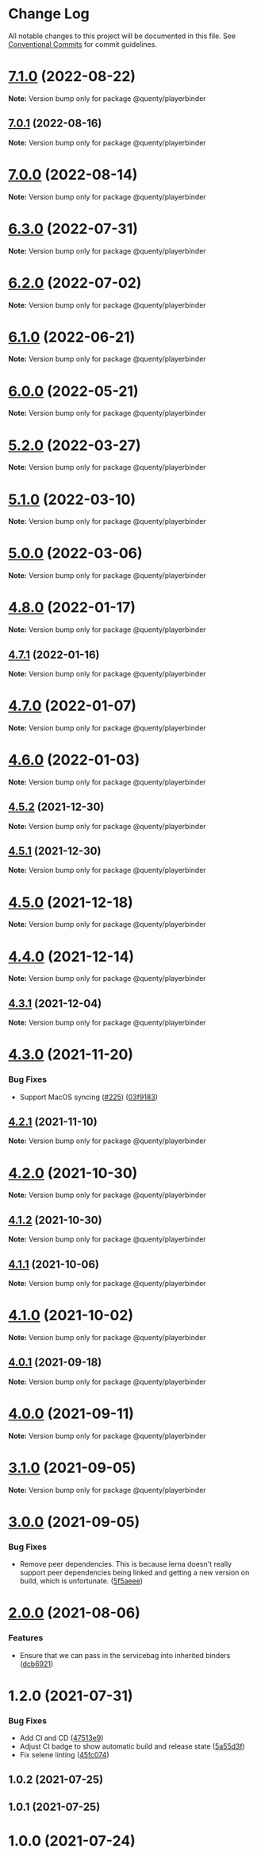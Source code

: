 # Change Log

All notable changes to this project will be documented in this file.
See [Conventional Commits](https://conventionalcommits.org) for commit guidelines.

# [7.1.0](https://github.com/Quenty/NevermoreEngine/compare/@quenty/playerbinder@7.0.1...@quenty/playerbinder@7.1.0) (2022-08-22)

**Note:** Version bump only for package @quenty/playerbinder





## [7.0.1](https://github.com/Quenty/NevermoreEngine/compare/@quenty/playerbinder@7.0.0...@quenty/playerbinder@7.0.1) (2022-08-16)

**Note:** Version bump only for package @quenty/playerbinder





# [7.0.0](https://github.com/Quenty/NevermoreEngine/compare/@quenty/playerbinder@6.3.0...@quenty/playerbinder@7.0.0) (2022-08-14)

**Note:** Version bump only for package @quenty/playerbinder





# [6.3.0](https://github.com/Quenty/NevermoreEngine/compare/@quenty/playerbinder@6.2.0...@quenty/playerbinder@6.3.0) (2022-07-31)

**Note:** Version bump only for package @quenty/playerbinder





# [6.2.0](https://github.com/Quenty/NevermoreEngine/compare/@quenty/playerbinder@6.1.0...@quenty/playerbinder@6.2.0) (2022-07-02)

**Note:** Version bump only for package @quenty/playerbinder





# [6.1.0](https://github.com/Quenty/NevermoreEngine/compare/@quenty/playerbinder@6.0.0...@quenty/playerbinder@6.1.0) (2022-06-21)

**Note:** Version bump only for package @quenty/playerbinder





# [6.0.0](https://github.com/Quenty/NevermoreEngine/compare/@quenty/playerbinder@5.2.0...@quenty/playerbinder@6.0.0) (2022-05-21)

**Note:** Version bump only for package @quenty/playerbinder





# [5.2.0](https://github.com/Quenty/NevermoreEngine/compare/@quenty/playerbinder@5.1.0...@quenty/playerbinder@5.2.0) (2022-03-27)

**Note:** Version bump only for package @quenty/playerbinder





# [5.1.0](https://github.com/Quenty/NevermoreEngine/compare/@quenty/playerbinder@5.0.0...@quenty/playerbinder@5.1.0) (2022-03-10)

**Note:** Version bump only for package @quenty/playerbinder





# [5.0.0](https://github.com/Quenty/NevermoreEngine/compare/@quenty/playerbinder@4.8.0...@quenty/playerbinder@5.0.0) (2022-03-06)

**Note:** Version bump only for package @quenty/playerbinder





# [4.8.0](https://github.com/Quenty/NevermoreEngine/compare/@quenty/playerbinder@4.7.1...@quenty/playerbinder@4.8.0) (2022-01-17)

**Note:** Version bump only for package @quenty/playerbinder





## [4.7.1](https://github.com/Quenty/NevermoreEngine/compare/@quenty/playerbinder@4.7.0...@quenty/playerbinder@4.7.1) (2022-01-16)

**Note:** Version bump only for package @quenty/playerbinder





# [4.7.0](https://github.com/Quenty/NevermoreEngine/compare/@quenty/playerbinder@4.6.0...@quenty/playerbinder@4.7.0) (2022-01-07)

**Note:** Version bump only for package @quenty/playerbinder





# [4.6.0](https://github.com/Quenty/NevermoreEngine/compare/@quenty/playerbinder@4.5.2...@quenty/playerbinder@4.6.0) (2022-01-03)

**Note:** Version bump only for package @quenty/playerbinder





## [4.5.2](https://github.com/Quenty/NevermoreEngine/compare/@quenty/playerbinder@4.5.1...@quenty/playerbinder@4.5.2) (2021-12-30)

**Note:** Version bump only for package @quenty/playerbinder





## [4.5.1](https://github.com/Quenty/NevermoreEngine/compare/@quenty/playerbinder@4.5.0...@quenty/playerbinder@4.5.1) (2021-12-30)

**Note:** Version bump only for package @quenty/playerbinder





# [4.5.0](https://github.com/Quenty/NevermoreEngine/compare/@quenty/playerbinder@4.4.0...@quenty/playerbinder@4.5.0) (2021-12-18)

**Note:** Version bump only for package @quenty/playerbinder





# [4.4.0](https://github.com/Quenty/NevermoreEngine/compare/@quenty/playerbinder@4.3.1...@quenty/playerbinder@4.4.0) (2021-12-14)

**Note:** Version bump only for package @quenty/playerbinder





## [4.3.1](https://github.com/Quenty/NevermoreEngine/compare/@quenty/playerbinder@4.3.0...@quenty/playerbinder@4.3.1) (2021-12-04)

**Note:** Version bump only for package @quenty/playerbinder





# [4.3.0](https://github.com/Quenty/NevermoreEngine/compare/@quenty/playerbinder@4.2.1...@quenty/playerbinder@4.3.0) (2021-11-20)


### Bug Fixes

* Support MacOS syncing ([#225](https://github.com/Quenty/NevermoreEngine/issues/225)) ([03f9183](https://github.com/Quenty/NevermoreEngine/commit/03f918392c6a5bdd33f8a17c38de371d1e06c67a))





## [4.2.1](https://github.com/Quenty/NevermoreEngine/compare/@quenty/playerbinder@4.2.0...@quenty/playerbinder@4.2.1) (2021-11-10)

**Note:** Version bump only for package @quenty/playerbinder





# [4.2.0](https://github.com/Quenty/NevermoreEngine/compare/@quenty/playerbinder@4.1.2...@quenty/playerbinder@4.2.0) (2021-10-30)

**Note:** Version bump only for package @quenty/playerbinder





## [4.1.2](https://github.com/Quenty/NevermoreEngine/compare/@quenty/playerbinder@4.1.1...@quenty/playerbinder@4.1.2) (2021-10-30)

**Note:** Version bump only for package @quenty/playerbinder





## [4.1.1](https://github.com/Quenty/NevermoreEngine/compare/@quenty/playerbinder@4.1.0...@quenty/playerbinder@4.1.1) (2021-10-06)

**Note:** Version bump only for package @quenty/playerbinder





# [4.1.0](https://github.com/Quenty/NevermoreEngine/compare/@quenty/playerbinder@4.0.1...@quenty/playerbinder@4.1.0) (2021-10-02)

**Note:** Version bump only for package @quenty/playerbinder





## [4.0.1](https://github.com/Quenty/NevermoreEngine/compare/@quenty/playerbinder@4.0.0...@quenty/playerbinder@4.0.1) (2021-09-18)

**Note:** Version bump only for package @quenty/playerbinder





# [4.0.0](https://github.com/Quenty/NevermoreEngine/compare/@quenty/playerbinder@3.1.0...@quenty/playerbinder@4.0.0) (2021-09-11)

**Note:** Version bump only for package @quenty/playerbinder





# [3.1.0](https://github.com/Quenty/NevermoreEngine/compare/@quenty/playerbinder@3.0.0...@quenty/playerbinder@3.1.0) (2021-09-05)

**Note:** Version bump only for package @quenty/playerbinder





# [3.0.0](https://github.com/Quenty/NevermoreEngine/compare/@quenty/playerbinder@2.0.0...@quenty/playerbinder@3.0.0) (2021-09-05)


### Bug Fixes

* Remove peer dependencies. This is because lerna doesn't really support peer dependencies being linked and getting a new version on build, which is unfortunate. ([5f5aeee](https://github.com/Quenty/NevermoreEngine/commit/5f5aeeea8de9975435309e53679f0ef7064f9dd0))





# [2.0.0](https://github.com/Quenty/NevermoreEngine/compare/@quenty/playerbinder@1.2.0...@quenty/playerbinder@2.0.0) (2021-08-06)


### Features

* Ensure that we can pass in the servicebag into inherited binders ([dcb6921](https://github.com/Quenty/NevermoreEngine/commit/dcb69211ffeee5e5a0bc5cd31a090c0e95dd2f96))





# 1.2.0 (2021-07-31)


### Bug Fixes

* Add CI and CD ([47513e9](https://github.com/Quenty/NevermoreEngine/commit/47513e9b568162707534af132396dd8756947dd3))
* Adjust CI badge to show automatic build and release state ([5a55d3f](https://github.com/Quenty/NevermoreEngine/commit/5a55d3f19bf8d66a760d67da9b56ed47fab74656))
* Fix selene linting ([45fc074](https://github.com/Quenty/NevermoreEngine/commit/45fc07489ee59127ac6582689f19a0e87c1e5b5a))



## 1.0.2 (2021-07-25)



## 1.0.1 (2021-07-25)



# 1.0.0 (2021-07-24)

